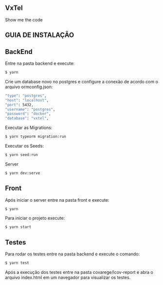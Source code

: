 ## VxTel
Show me the code

## GUIA DE INSTALAÇÃO

## BackEnd

Entre na pasta backend e execute:

 ```bash
 $ yarn
```
Crie um database novo no postgres e configure a conexão de acordo com o arquivo ormconfig.json:
```bash
"type": "postgres",
"host": "localhost",
"port": 5432,
"username": "postgres",
"password": "docker",
"database": "vxtel",
```
Executar as Migrations:
```bash
$ yarn typeorm migration:run
```
Executar os Seeds:
```bash
$ yarn seed:run
```
Server
```bash
$ yarn dev:serve
```

## Front

Após iniciar o server entre na pasta front e execute:
```bash
$ yarn
```
Para iniciar o projeto execute:
```bash
$ yarn start
```

## Testes

Para rodar os testes entre na pasta backend e execute o comando:

```bash
$ yarn test
```

Após a execução dos testes entre na pasta covarege/lcov-report e abra o arquivo index.html em um navegador para visualizar os testes.
